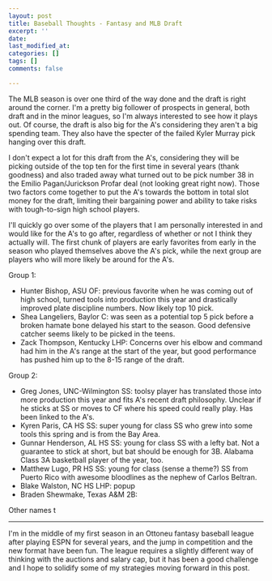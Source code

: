 ```yaml
---
layout: post
title: Baseball Thoughts - Fantasy and MLB Draft
excerpt: ''
date: 
last_modified_at: 
categories: []
tags: []
comments: false

---
```

The MLB season is over one third of the way done and the draft is right around the corner. I'm a pretty big follower of prospects in general, both draft and in the minor leagues, so I'm always interested to see how it plays out. Of course, the draft is also big for the A's considering they aren't a big spending team. They also have the specter of the failed Kyler Murray pick hanging over this draft. 

I don't expect a lot for this draft from the A's, considering they will be picking outside of the top ten for the first time in several years (thank goodness) and also traded away what turned out to be pick number 38 in the Emilio Pagan/Jurickson Profar deal (not looking great right now). Those two factors come together to put the A's towards the bottom in total slot money for the draft, limiting their bargaining power and ability to take risks with tough-to-sign high school players. 

I'll quickly go over some of the players that I am personally interested in and would like for the A's to go after, regardless of whether or not I think they actually will. The first chunk of players are early favorites from early in the season who played themselves above the A's pick, while the next group are players who will more likely be around for the A's.

Group 1:

* Hunter Bishop, ASU OF: previous favorite when he was coming out of high school, turned tools into production this year and drastically improved plate discipline numbers. Now likely top 10 pick.
* Shea Langeliers, Baylor C: was seen as a potential top 5 pick before a broken hamate bone delayed his start to the season. Good defensive catcher seems likely to be picked in the teens.
* Zack Thompson, Kentucky LHP: Concerns over his elbow and command had him in the A's range at the start of the year, but good performance has pushed him up to the 8-15 range of the draft.

Group 2:

* Greg Jones, UNC-Wilmington SS: toolsy player has translated those into more production this year and fits A's recent draft philosophy. Unclear if he sticks at SS or moves to CF where his speed could really play. Has been linked to the A's.
* Kyren Paris, CA HS SS: super young for class SS who grew into some tools this spring and is from the Bay Area.
* Gunnar Henderson, AL HS SS: young for class SS with a lefty bat. Not a guarantee to stick at short, but bat should be enough for 3B. Alabama Class 3A basketball player of the year, too.
* Matthew Lugo, PR HS SS: young for class (sense a theme?) SS from Puerto Rico with awesome bloodlines as the nephew of Carlos Beltran.
* Blake Walston, NC HS LHP: popup 
* Braden Shewmake, Texas A&M 2B:

Other names t

***

I'm in the middle of my first season in an Ottoneu fantasy baseball league after playing ESPN for several years, and the jump in competition and the new format have been fun. The league requires a slightly different way of thinking with the auctions and salary cap, but it has been a good challenge and I hope to solidify some of my strategies moving forward in this post.